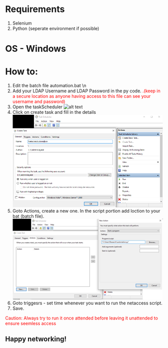 # Requirements 
1. Selenium
2. Python (seperate environment if possible)

# OS - Windows
# How to:

1. Edit the batch file automation.bat \n
2. Add your LDAP Username and LDAP Password in the py code. <span style="color:red">.(keep in a secure location as anyone having access to this file can see your username and password)</span>
3. Open the taskScheduler ![alt text](taskStartup.png "Task Scheduler")
4. Click on create task and fill in the details ![alt text](CreateTask.png)
5. Goto Actions, create a new one. In the script portion add loction to your bat (batch file). ![alt text](actions.png)
6. Goto triggesrs - set time whenever you want to run the netaccess script. 
7. Save.

<span style="color:red">Caution: Always try to run it once attended before leaving it unattended to ensure seemless access</span>

## Happy networking! 

